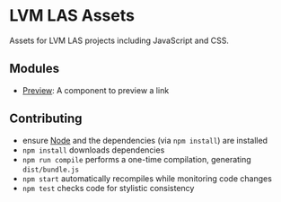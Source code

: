 # LVM LAS Assets

Assets for LVM LAS projects including JavaScript and CSS.

## Modules

* [Preview](https://github.com/LVM-IT/roca-las-assets/tree/master/components/preview): A component to preview a link

## Contributing

* ensure [Node](http://nodejs.org) and the dependencies (via `npm install`) are installed
* `npm install` downloads dependencies
* `npm run compile` performs a one-time compilation, generating `dist/bundle.js`
* `npm start` automatically recompiles while monitoring code changes
* `npm test` checks code for stylistic consistency
